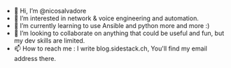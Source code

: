 - 👋 Hi, I’m @nicosalvadore
- 👀 I’m interested in network & voice engineering and automation.
- 🌱 I’m currently learning to use Ansible and python more and more :)
- 💞️ I’m looking to collaborate on anything that could be useful and fun, but my dev skills are limited.
- 📫 How to reach me : I write blog.sidestack.ch, You'll find my email address there.

<!---
nicosalvadore/nicosalvadore is a ✨ special ✨ repository because its `README.md` (this file) appears on your GitHub profile.
You can click the Preview link to take a look at your changes.
--->
